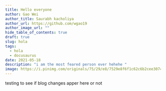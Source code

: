 ```yaml
---
title: Hello everyone
author: Gao Wei
author_title: Saurabh kacholiya
author_url: https://github.com/wgao19
author_image_url: ""
hide_table_of_contents: true
draft: true
slug: hola
tags:
  - hola
  - docusaurus
date: 2021-05-18
description: "i am the most feared person ever hehehe "
image: https://i.pinimg.com/originals/75/29/e8/7529e8f6f1c62c6b2cee30748a2b1c4a.jpg
---
```


testing to see if blog changes apper here or not
